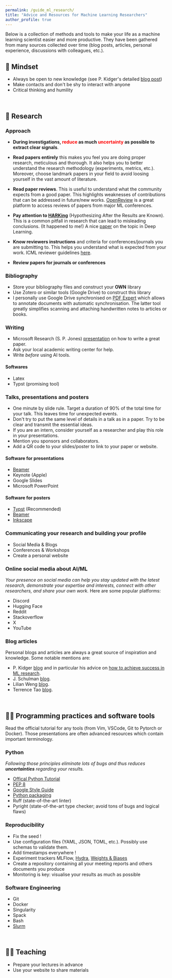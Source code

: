```yaml
---
permalink: /guide_ml_research/
title: "Advice and Resources for Machine Learning Researchers"
author_profile: true
---
```


Below is a collection of methods and tools to make your life as a machine learning scientist easier and more productive.
They have been gathered from many sources collected over time (blog posts, articles, personal experience, discussions with colleagues, etc.).


## 🧠 Mindset
- Always be open to new knowledge (see P. Kidger's detailed [blog post](https://kidger.site/thoughts/just-know-stuff/))
- Make contacts and don't be shy to interact with anyone
- Critical thinking and humility

<br>

## 🔬 Research
### Approach
- **During investigations, <span style="color:red;">reduce</span> as much <span style="color:red;">uncertainty</span> as possible to extract clear signals**.

- **Read papers entirely** this makes you feel you are doing proper research, meticulous and thorough. It also helps you to better understand the research methodology (experiments, metrics, etc.).
Moreover, choose landmark papers in your field to avoid loosing yourself in the vast amount of literature.
 
- **Read paper reviews**.
This is useful to understand what the community expects from a good paper.
This highlights weaknesses of contributions that can be addressed in future/new works.
[OpenReview](https://openreview.net/) is a great platform to access reviews of papers from major ML conferences.

- **Pay attention to [HARKing](https://en.wikipedia.org/wiki/HARKing)** (Hypothesizing After the Results are Known).
This is a common pitfall in research that can lead to misleading conclusions. (It happened to me!)
A nice [paper](https://arxiv.org/abs/1904.07633) on the topic in Deep Learning.
 

- **Know reviewers instructions** and criteria for conferences/journals you are submitting to. This helps you understand what is expected from your work. ICML reviewer guidelines [here](https://icml.cc/Conferences/2025/ReviewerInstructions).

- **Review papers for journals or conferences**

### Bibliography
- Store your bibliography files and construct your **OWN** library
- Use Zotero or similar tools (Google Drive) to construct this library
- I personally use Google Drive synchronised on [PDF Expert](https://pdfexpert.com/) which allows to annotate documents with automatic synchronisation.
The latter tool greatly simplifies scanning and attaching handwritten notes to articles or books.


### Writing
- Microsoft Research (S. P. Jones) [presentation](https://www.microsoft.com/en-us/research/academic-program/write-great-research-paper/) on how to write a great paper.
- Ask your local academic writing center for help.
- Write *before* using AI tools.

#### Softwares
- Latex
- Typst (promising tool)


### Talks, presentations and posters
- One minute by slide rule.
  Target a duration of 90% of the total time for your talk.
  This leaves time for unexpected events.
- Don't try to put the same level of details in a talk as in a paper.
  Try to be clear and transmit the essential ideas.
- If you are an intern, consider yourself as a researcher and play this role in your presentations.
- Mention you sponsors and collaborators.
- Add a QR code to your slides/poster to link to your paper or website.

#### Software for presentations
- [Beamer](https://www.overleaf.com/learn/latex/Beamer)
- Keynote (Apple)
- Google Slides
- Microsoft PowerPoint

#### Software for posters
- [Typst](https://typst.app/) (Recommended)
- [Beamer](https://www.overleaf.com/learn/latex/Beamer)
- [Inkscape](https://inkscape.org/)


### Communicating your research and building your profile
- Social Media & Blogs
- Conferences & Workshops
- Create a personal website


### Online social media about AI/ML
_Your presence on social media can help you stay updated with the latest research, demonstrate your expertise and interests, connect with other researchers, and share your own work._
Here are some popular platforms:
- Discord
- Hugging Face
- Reddit
- Stackoverflow
- X
- YouTube

### Blog articles
Personal blogs and articles are always a great source of inspiration and knowledge.
Some notable mentions are:

- P. Kidger [blog](https://kidger.site/thoughts/) and in particular his advice on [how to achieve success in ML research](https://kidger.site/thoughts/just-know-stuff/).
- J. Schulman [blog](http://joschu.net/blog.html).
- Lilian Weng [blog](https://lilianweng.github.io/).
- Terrence Tao [blog](https://terrytao.wordpress.com/).

<br>

## 🧑‍💻 Programming practices and software tools

Read the official tutorial for any tools (from Vim, VSCode, Git to Pytorch or Docker).
Those presentations are often advanced resources which contain important terminology.


### Python
_Following those principles eliminate lots of bugs and thus reduces **uncertainties** regarding your results._

- [Offical Python Tutorial](https://docs.python.org/3/tutorial/index.html)
- [PEP 8](https://peps.python.org/pep-0008/)
- [Google Style Guide](https://google.github.io/styleguide/pyguide.html)
- [Python packaging](https://packaging.python.org/en/latest/tutorials/installing-packages/)
- Ruff (state-of-the-art linter)
- Pyright (state-of-the-art type checker; avoid tons of bugs and logical flaws)

### Reproducibility
- Fix the seed !
- Use configuration files (YAML, JSON, TOML, etc.). Possibly use schemas to validate them.
- Add timestamps everywhere !
- Experiment trackers MLFlow, [Hydra](https://hydra.cc/), [Weights & Biases](https://wandb.ai/site)
- Create a repository containing all your meeting reports and others documents you produce
- Monitoring is key: visualise your results as much as possible

### Software Engineering
- Git
- Docker
- Singularity
- Spack
- Bash
- [Slurm](https://slurm.schedmd.com/documentation.html)

<br>

## 🧑‍🏫 Teaching
- Prepare your lectures in advance
- Use your website to share materials
